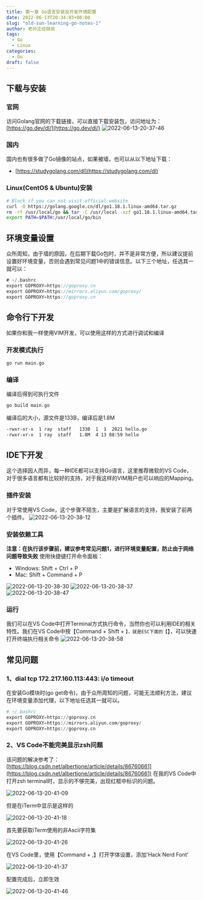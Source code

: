 ```yaml
---
title: 第一章 Go语言安装及开发环境配置
date: 2022-06-13T20:34:03+08:00
slug: "old-sun-learning-go-notes-1"
author: 老孙正经胡说
tags:
  - Go
  - Linux
categories:
  - Go
draft: false
---
```


## 下载与安装
### 官网
访问Golang官网的下载链接，可以直接下载安装包，访问地址为：[https://go.dev/dl/](https://go.dev/dl/)
![2022-06-13-20-37-46](/images/2022-06-13-20-37-46.png)

### 国内
国内也有很多做了Go镜像的站点，如果被墙，也可以从以下地址下载：

- [https://studygolang.com/dl](https://studygolang.com/dl)
### Linux(CentOS & Ubuntu)安装

```bash
# Block if you can not visit official website
curl -O https://golang.google.cn/dl/go1.18.1.linux-amd64.tar.gz
rm -rf /usr/local/go && tar -C /usr/local -xzf go1.18.1.linux-amd64.tar.gz
export PATH=$PATH:/usr/local/go/bin
```
## 环境变量设置
众所周知，由于墙的原因，在后期下载Go包时，并不是非常方便，所以建议提前设置好环境变量，否则会遇到常见问题1中的错误信息。以下三个地址，任选其一就可以：
```go
# ~/.bashrc
export GOPROXY=https://goproxy.cn
export GOPROXY=https://mirrors.aliyun.com/goproxy/
export GOPROXY=https://goproxy.cn
```
## 命令行下开发
如果你和我一样使用VIM开发，可以使用这样的方式进行调试和编译
### 开发模式执行
```bash
go run main.go
```
### 编译
编译后得到可执行文件
```bash
go build main.go
```
编译后的大小，源文件是133B，编译后是1.8M
```bash
-rwxr-xr-x  1 ray  staff   133B  1  1  2021 hello.go
-rwxr-xr-x  1 ray  staff   1.8M  4 13 08:59 hello
```
## IDE下开发
这个选择因人而异，每一种IDE都可以支持Go语言，这里推荐微软的VS Code，对于很多语言都有比较好的支持，对于我这样的VIM用户也可以响应的Mapping。

### 插件安装
对于常使用VS Code，这个步骤不陌生，主要是扩展语言的支持，我安装了前两个插件。
![2022-06-13-20-38-12](/images/2022-06-13-20-38-12.png)

### 安装依赖工具
**注意：在执行该步骤前，建议参考常见问题1，进行环境变量配置，防止由于网络问题导致失败**
使用快捷键打开命令面板：

- Windows: Shift + Ctrl + P
- Mac: Shift + Command + P

![2022-06-13-20-38-30](/images/2022-06-13-20-38-30.png)
![2022-06-13-20-38-37](/images/2022-06-13-20-38-37.png)
![2022-06-13-20-38-47](/images/2022-06-13-20-38-47.png)

### 运行
我们可以在VS Code中打开Terminal方式执行命令，当然你也可以利用IDE的相关特性。我们在VS Code中按【Command + Shift + `】，就是ESC下面的【`】，可以快速打开终端执行相关命令
![2022-06-13-20-38-58](/images/2022-06-13-20-38-58.png)

## 常见问题
### 1、dial tcp 172.217.160.113:443: i/o timeout
在安装Go模块时(go get命令)，由于众所周知的问题，可能无法顺利方法，建议在环境变量添加代理，以下地址任选其一就可以。

```python
# ~/.bashrc
export GOPROXY=https://goproxy.cn
export GOPROXY=https://mirrors.aliyun.com/goproxy/
export GOPROXY=https://goproxy.cn
```
### 2、VS Code不能完美显示zsh问题
该问题的解决参考了：[https://blog.csdn.net/albertjone/article/details/86760661](https://blog.csdn.net/albertjone/article/details/86760661)
在我的VS Code中打开zsh terminal时，显示的不够完美，出现红框中标识的问题。

![2022-06-13-20-41-09](/images/2022-06-13-20-41-09.png)

但是在iTerm中显示是这样的

![2022-06-13-20-41-18](/images/2022-06-13-20-41-18.png)

首先要获取iTerm使用的非Ascii字符集

![2022-06-13-20-41-26](/images/2022-06-13-20-41-26.png)

在VS Code里，使用【Command + ,】打开字体设置，添加'Hack Nerd Font'

![2022-06-13-20-41-37](/images/2022-06-13-20-41-37.png)

配置完成后，立即生效

![2022-06-13-20-41-46](/images/2022-06-13-20-41-46.png)
